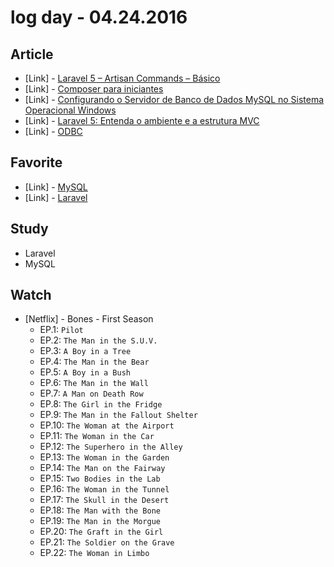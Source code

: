 # log day - 04.24.2016

## Article

- \[Link\] - [Laravel 5 – Artisan Commands – Básico](https://blog.vagnerdocarmo.com.br/laravel-5-artisan-commands-basico/)
- \[Link\] - [Composer para iniciantes](http://tableless.com.br/composer-para-iniciantes/)
- \[Link\] - [Configurando o Servidor de Banco de Dados MySQL no Sistema Operacional Windows](https://netbeans.org/kb/docs/ide/install-and-configure-mysql-server_pt_BR.html)
- \[Link\] - [Laravel 5: Entenda o ambiente e a estrutura MVC](http://pt.slideshare.net/mdba2007/laravel-5-entenda-o-ambiente-e-a-estrutura-mvc)
- \[Link\] - [ODBC](https://pt.wikipedia.org/wiki/ODBC)


## Favorite

- \[Link\] - [MySQL](http://www.mysql.com/)
- \[Link\] - [Laravel](https://laravel.com/docs/5.2/)


## Study

- Laravel
- MySQL


## Watch

- \[Netflix\] - Bones - First Season
  - EP.1: `Pilot`
  - EP.2: `The Man in the S.U.V.`
  - EP.3: `A Boy in a Tree`
  - EP.4: `The Man in the Bear`
  - EP.5: `A Boy in a Bush`
  - EP.6: `The Man in the Wall`
  - EP.7: `A Man on Death Row`
  - EP.8: `The Girl in the Fridge`
  - EP.9: `The Man in the Fallout Shelter`
  - EP.10: `The Woman at the Airport`
  - EP.11: `The Woman in the Car`
  - EP.12: `The Superhero in the Alley`
  - EP.13: `The Woman in the Garden`
  - EP.14: `The Man on the Fairway`
  - EP.15: `Two Bodies in the Lab`
  - EP.16: `The Woman in the Tunnel`
  - EP.17: `The Skull in the Desert`
  - EP.18: `The Man with the Bone`
  - EP.19: `The Man in the Morgue`
  - EP.20: `The Graft in the Girl`
  - EP.21: `The Soldier on the Grave`
  - EP.22: `The Woman in Limbo`

